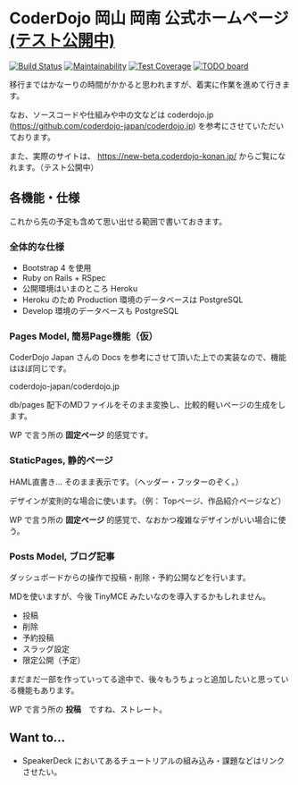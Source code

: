 # CoderDojo 岡山 岡南 公式ホームページ [(テスト公開中)](https://new-beta.coderdojo-konan.jp/)

[![Build Status](https://travis-ci.org/CoderDojo-Konan-Okayama/coderdojo-konan.jp.svg?branch=master)](https://travis-ci.org/CoderDojo-Konan-Okayama/coderdojo-konan.jp)
[![Maintainability](https://api.codeclimate.com/v1/badges/5dc68bf422fb19f6c628/maintainability)](https://codeclimate.com/github/CoderDojo-Konan-Okayama/coderdojo-konan.jp/maintainability)
[![Test Coverage](https://api.codeclimate.com/v1/badges/5dc68bf422fb19f6c628/test_coverage)](https://codeclimate.com/github/CoderDojo-Konan-Okayama/coderdojo-konan.jp/test_coverage)
[![TODO board](https://imdone.io/api/1.0/projects/5ba73ee894ef1f36fac85286/badge)](https://imdone.io/app#/board/CoderDojo-Konan-Okayama/coderdojo-konan.jp)

移行まではかなーりの時間がかかると思われますが、着実に作業を進めて行きます。

なお、ソースコードや仕組みや中の文などは coderdojo.jp (https://github.com/coderdojo-japan/coderdojo.jp) を参考にさせていただいております。

また、実際のサイトは、 https://new-beta.coderdojo-konan.jp/ からご覧になれます。（テスト公開中）


## 各機能・仕様

これから先の予定も含めて思い出せる範囲で書いておきます。

### 全体的な仕様

- Bootstrap 4 を使用
- Ruby on Rails + RSpec
- 公開環境はいまのところ Heroku
- Heroku のため Production 環境のデータベースは PostgreSQL
- Develop 環境のデータベースも PostgreSQL

### Pages Model, 簡易Page機能（仮）

CoderDojo Japan さんの Docs を参考にさせて頂いた上での実装なので、機能はほぼ同じです。

coderdojo-japan/coderdojo.jp

db/pages 配下のMDファイルをそのまま変換し、比較的軽いページの生成をします。

WP で言う所の **固定ページ** 的感覚です。

### StaticPages, 静的ページ

HAML直書き... そのまま表示です。（ヘッダー・フッターのぞく。）

デザインが変則的な場合に使います。（例： Topページ、作品紹介ページなど）

WP で言う所の **固定ページ** 的感覚で、なおかつ複雑なデザインがいい場合に使う。

### Posts Model, ブログ記事

ダッシュボードからの操作で投稿・削除・予約公開などを行います。

MDを使いますが、今後 TinyMCE みたいなのを導入するかもしれません。

- 投稿
- 削除
- 予約投稿
- スラッグ設定
- 限定公開（予定）

まだまだ一部を作っていってる途中で、後々もうちょっと追加したいと思っている機能もあります。

WP で言う所の **投稿**　ですね、ストレート。

## Want to...

- SpeakerDeck においてあるチュートリアルの組み込み・課題などはリンクさせたい。
